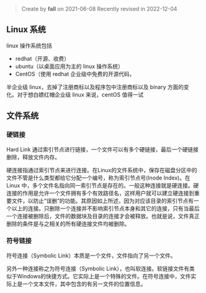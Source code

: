 > Create by **fall** on 2021-06-08
> Recently revised in 2022-12-04

## Linux 系统

linux 操作系统包括

- redhat（开源、收费）
- ubuntu（以桌面应用为主的 linux 操作系统）
- CentOS（使用 redhat 企业级中免费的开源代码，

半企业级 linux，去掉了注册商标以及程序包中注册商标以及 binary 方面的变化。对于想白嫖红帽企业级 linux 来说，centOS 值得一试

## 文件系统

### 硬链接

Hard Link 通过索引节点进行链接，一个文件可以有多个硬链接，最后一个硬链接删除，释放文件内存。

硬连接指通过索引节点来进行连接。在Linux的文件系统中，保存在磁盘分区中的文件不管是什么类型都给它分配一个编号，称为索引节点号(Inode  Index)。在 Linux 中，多个文件名指向同一索引节点是存在的。一般这种连接就是硬连接。硬连接的作用是允许一个文件拥有多个有效路径名，这样用户就可以建立硬连接到重要文件，以防止“误删”的功能。其原因如上所述，因为对应该目录的索引节点有一个以上的连接。只删除一个连接并不影响索引节点本身和其它的连接，只有当最后一个连接被删除后，文件的数据块及目录的连接才会被释放。也就是说，文件真正删除的条件是与之相关的所有硬连接文件均被删除。

### 符号链接

符号连接（Symbolic Link）本质是一个文件，文件指向了另一个文件。

另外一种连接称之为符号连接（Symbolic Link），也叫软连接。软链接文件有类似于Windows的快捷方式。它实际上是一个特殊的文件。在符号连接中，文件实际上是一个文本文件，其中包含的有另一文件的位置信息。